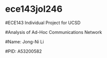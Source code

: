 # ece143jol246
#ECE143 Individual Project for UCSD

#Analysis of Ad-Hoc Communications Network

#Name: Jong-Ni Li 

#PID: A53200582
